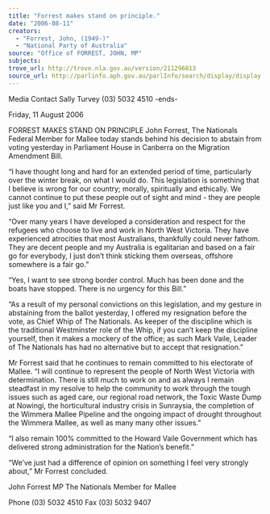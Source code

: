 ```yaml
---
title: "Forrest makes stand on principle."
date: "2006-08-11"
creators:
  - "Forrest, John, (1949-)"
  - "National Party of Australia"
source: "Office of FORREST, JOHN, MP"
subjects:
trove_url: http://trove.nla.gov.au/version/211296813
source_url: http://parlinfo.aph.gov.au/parlInfo/search/display/display.w3p;query=Id%3A%22media/pressrel/0OJK6%22
---
```


 

 Media Contact Sally Turvey  (03) 5032 4510  -ends- 

 

 Friday, 11 August 2006 

 FORREST MAKES STAND ON PRINCIPLE  John Forrest, The Nationals Federal Member for Mallee today stands behind his decision to  abstain from voting yesterday in Parliament House in Canberra on the Migration  Amendment Bill. 

 “I have thought long and hard for an extended period of time, particularly over the winter  break, on what I would do.  This legislation is something that I believe is wrong for our  country; morally, spiritually and ethically.  We cannot continue to put these people out of  sight and mind - they are people just like you and I,” said Mr Forrest. 

 “Over many years I have developed a consideration and respect for the refugees who  choose to live and work in North West Victoria.  They have experienced atrocities that most  Australians, thankfully could never fathom.  They are decent people and my Australia is  egalitarian and based on a fair go for everybody, I just don’t think sticking them overseas,  offshore somewhere is a fair go.” 

 “Yes, I want to see strong border control.  Much has been done and the boats have  stopped.  There is no urgency for this Bill.” 

 “As a result of my personal convictions on this legislation, and my gesture in abstaining from  the ballot yesterday, I offered my resignation before the vote, as Chief Whip of The  Nationals.  As keeper of the discipline which is the traditional Westminster role of the Whip,  if you can’t keep the discipline yourself, then it makes a mockery of the office; as such Mark  Vaile, Leader of The Nationals has had no alternative but to accept that resignation.” 

 Mr Forrest said that he continues to remain committed to his electorate of Mallee.  “I will  continue to represent the people of North West Victoria with determination.  There is still  much to work on and as always I remain steadfast in my resolve to help the community to  work through the tough issues such as aged care, our regional road network, the Toxic  Waste Dump at Nowingi, the horticultural industry crisis in Sunraysia, the completion of the  Wimmera Mallee Pipeline and the ongoing impact of drought throughout the Wimmera  Mallee, as well as many many other issues.”   

 “I also remain 100% committed to the Howard Vaile Government which has delivered strong  administration for the Nation’s benefit.” 

 “We’ve just had a difference of opinion on something I feel very strongly about,” Mr Forrest  concluded. 

 

 John Forrest MP The Nationals Member for Mallee     

 

 Phone (03) 5032 4510         Fax (03) 5032 9407 

 

